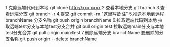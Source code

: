 1.克隆远端代码到本地
git clone http://xxx.xxxx
2.查看本地分支
git branch
3.查看远端分支
git branch -r
4.提交
git commit -m "这里写备注"
5.推送本地到远程 branchName 分支名称
git push origin branchName
6.拉取远端代码到本地 拉取远端test分支与本地test分支合并
git pull origin test
拉取远端main分支与本地test分支合并
git pull origin main:test
7.删除远端分支 branchName 要删除的分支名称
git push origin --delete branchName